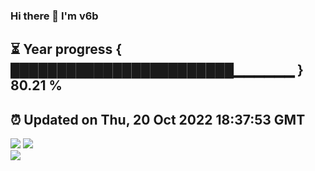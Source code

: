 ### Hi there 👋  I'm v6b  
⏳ Year progress { ████████████████████████▁▁▁▁▁▁ } 80.21 %
---
⏰ Updated on Thu, 20 Oct 2022 18:37:53 GMT
---
![](https://github-readme-stats.vercel.app/api?username=v6b&bg_color=30,e96443,904e95&title_color=fff&text_color=fff&layout=compact)
![](https://github-readme-stats.vercel.app/api/top-langs/?username=v6b&layout=compact&bg_color=30,e96443,904e95&title_color=fff&text_color=fff)  
![](https://gcore.jsdelivr.net/gh/v6b/v6b@main/assets/github-contribution-grid-snake.svg)


